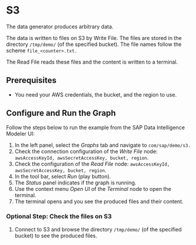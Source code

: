 <!-- loioc15b8e1492874a4a948797779d1cfea0 -->

# S3

The data generator produces arbitrary data.



The data is written to files on S3 by Write File. The files are stored in the directory `/tmp/demo/` \(of the specified bucket\). The file names follow the scheme `file_<counter>.txt.`

The Read File reads these files and the content is written to a terminal.



<a name="loioc15b8e1492874a4a948797779d1cfea0__section_znj_vkb_v2b"/>

## Prerequisites

-   You need your AWS credentials, the bucket, and the region to use.



<a name="loioc15b8e1492874a4a948797779d1cfea0__section_w4x_mhb_v2b"/>

## Configure and Run the Graph

Follow the steps below to run the example from the SAP Data Intelligence Modeler UI:

1.  In the left panel, select the *Graphs* tab and navigate to `com/sap/demo/s3.`
2.  Check the connection configuration of the *Write File* node: `awsAccessKeyId, awsSecretAccessKey, bucket, region`.
3.  Check the configuration of the *Read File* node: `awsAccessKeyId, awsSecretAccessKey, bucket, region`.
4.  In the tool bar, select *Run* \(play button\).
5.  The *Status* panel indicates if the graph is running.
6.  Use the context menu *Open UI* of the *Terminal* node to open the terminal.
7.  The terminal opens and you see the produced files and their content.



### Optional Step: Check the files on S3

1.  Connect to S3 and browse the directory `/tmp/demo/` \(of the specified bucket\) to see the produced files.

